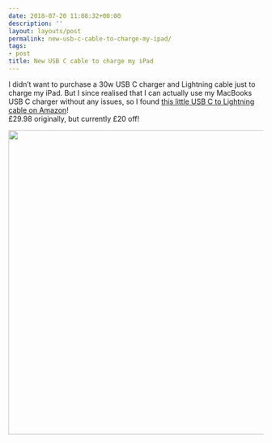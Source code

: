 ```yaml
---
date: 2018-07-20 11:08:32+00:00
description: ''
layout: layouts/post
permalink: new-usb-c-cable-to-charge-my-ipad/
tags:
- post
title: New USB C cable to charge my iPad
---
```


<p>I didn&#8217;t want to purchase a 30w USB C charger and Lightning cable just to charge my iPad. But I since realised that I can actually use my MacBooks USB C charger without any issues, so I found <a href="https://amzn.to/2JF2iiL">this little USB C to Lightning cable on Amazon</a>!<br />
£29.98 originally, but currently £20 off!</p>
<p><img loading="lazy" src="https://chrishannah.me/wp-content/uploads/2018/07/1d9722574d-1.jpg" width="600" height="600" /></p>